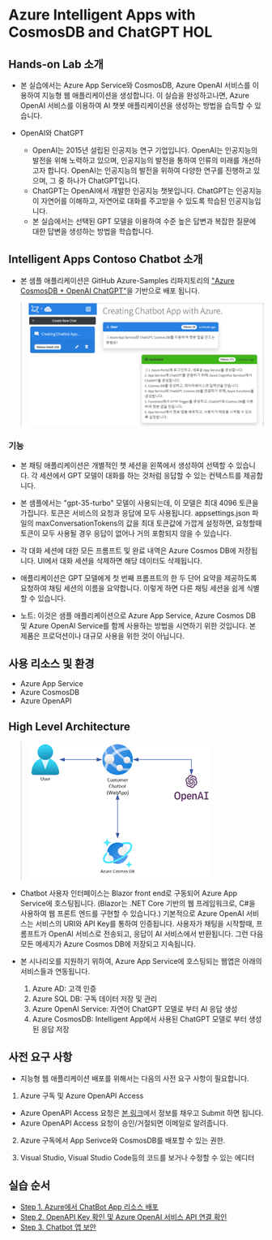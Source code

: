 # Azure Intelligent Apps with CosmosDB and ChatGPT HOL

## Hands-on Lab 소개

* 본 실습에서는 Azure App Service와 CosmosDB, Azure OpenAI 서비스를 이용하여 지능형 웹 애플리케이션을 생성합니다. 이 실습을 완성하고나면, Azure OpenAI 서비스를 이용하여 AI 챗봇 애플리케이션을 생성하는 방법을 습득할 수 있습니다.

* OpenAI와 ChatGPT
  * OpenAI는 2015년 설립된 인공지능 연구 기업입니다. OpenAI는 인공지능의 발전을 위해 노력하고 있으며, 인공지능의 발전을 통하여 인류의 미래를 개선하고자 합니다. OpenAI는 인공지능의 발전을 위하여 다양한 연구를 진행하고 있으며, 그 중 하나가 ChatGPT입니다.
  * ChatGPT는 OpenAI에서 개발한 인공지능 챗봇입니다. ChatGPT는 인공지능이 자연어를 이해하고, 자연어로 대화를 주고받을 수 있도록 학습된 인공지능입니다.
  * 본 실습에서는 선택된 GPT 모델을 이용하여 수준 높은 답변과 복잡한 질문에 대한 답변을 생성하는 방법을 학습합니다.

## Intelligent Apps Contoso Chatbot 소개

* 본 샘플 애플리케이션은 GitHub Azure-Samples 리파지토리의 ["Azure CosmosDB + OpenAI ChatGPT"](https://github.com/Azure-Samples/cosmosdb-chatgpt)을 기반으로 배포 됩니다. 

> <img src="./images/ChatbotScreen.png" width="520"/>

### 기능

* 본 채팅 애플리케이션은 개별적인 챗 세션을 왼쪽에서 생성하여 선택할 수 있습니다. 각 세션에서 GPT 모델이 대화를 하는 것처럼 응답할 수 있는 컨텍스트를 제공합니다.

* 본 샘플에서는 "gpt-35-turbo" 모델이 사용되는데, 이 모델은 최대 4096 토큰을 가집니다. 토큰은 서비스의 요청과 응답에 모두 사용됩니다. appsettings.json 파일의 maxConversationTokens의 값을 최대 토큰값에 가깝게 설정하면, 요청할때 토큰이 모두 사용될 경우 응답이 없어나 거의 포함되지 않을 수 있습니다. 

* 각 대화 세션에 대한 모든 프롬프트 및 완료 내역은 Azure Cosmos DB에 저장됩니다. UI에서 대화 세션을 삭제하면 해당 데이터도 삭제됩니다.

* 애플리케이션은 GPT 모델에게 첫 번째 프롬프트의 한 두 단어 요약을 제공하도록 요청하여 채팅 세션의 이름을 요약합니다. 이렇게 하면 다른 채팅 세션을 쉽게 식별할 수 있습니다.

* 노트: 이것은 샘플 애플리케이션으로 Azure App Service, Azure Cosmos DB 및 Azure OpenAI Service를 함께 사용하는 방법을 시연하기 위한 것입니다. 본 제품은 프로덕션이나 대규모 사용을 위한 것이 아닙니다.

## 사용 리소스 및 환경
  * Azure App Service
  * Azure CosmosDB
  * Azure OpenAPI

## High Level Architecture
> <img src="./images/Chatbot Architecture.png" width="360"/>

  * Chatbot 사용자 인터페이스는 Blazor front end로 구동되어 Azure App Service에 호스팅됩니다. (Blazor는 .NET Core 기반의 웹 프레임워크로, C#을 사용하여 웹 프론트 엔드를 구현할 수 있습니다.) 기본적으로 Azure OpenAI 서비스는 서비스의 URI와 API Key를 통하여 인증됩니다. 사용자가 채팅을 시작할때, 프롬프트가 OpenAI 서비스로 전송되고, 응답이 AI 서비스에서 반환됩니다. 그런 다음 모든 메세지가 Azure Cosmos DB에 저장되고 지속됩니다.

  * 본 시나리오를 지원하기 위하여, Azure App Service에 호스팅되는 웹앱은 아래의 서비스들과 연동됩니다.

    1. Azure AD: 고객 인증
    2. Azure SQL DB: 구독 데이터 저장 및 관리
    3. Azure OpenAI Service: 자연어 ChatGPT 모델로 부터 AI 응답 생성
    4. Azure CosmosDB: Intelligent App에서 사용된 ChatGPT 모델로 부터 생성된 응답 저장

## 사전 요구 사항

* 지능형 웹 애플리케이션 배포를 위해서는 다음의 사전 요구 사항이 필요합니다.

1. Azure 구독 및 Azure OpenAPI Access

  * Azure OpenAPI Access 요청은 [본 링크](https://customervoice.microsoft.com/Pages/ResponsePage.aspx?id=v4j5cvGGr0GRqy180BHbR7en2Ais5pxKtso_Pz4b1_xUOFA5Qk1UWDRBMjg0WFhPMkIzTzhKQ1dWNyQlQCN0PWcu)에서 정보를 채우고 Submit 하면 됩니다.
  * Azure OpenAPI Access 요청이 승인/거절되면 이메일로 알려줍니다.

2. Azure 구독에서 App Serivce와 CosmosDB를 배포할 수 있는 권한.

3. Visual Studio, Visual Studio Code등의 코드를 보거나 수정할 수 있는 에디터

## 실습 순서

* [Step 1. Azure에서 ChatBot App 리소스 배포](https://github.com/jeongaelee/ChatbotAppHOL/blob/master/step01.md)
* [Step 2. OpenAPI Key 확인 및 Azure OpenAI 서비스 API 연결 확인](https://github.com/jeongaelee/ChatbotAppHOL/blob/master/step02.md)
* [Step 3. Chatbot 앱 보안](https://github.com/jeongaelee/ChatbotAppHOL/blob/master/step03.md)
